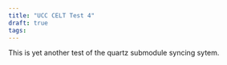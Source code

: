 ```yaml
---
title: "UCC CELT Test 4"
draft: true
tags:
---
```

This is yet another test of the quartz submodule syncing sytem.